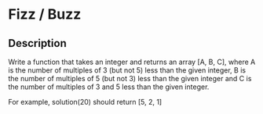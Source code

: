 # Fizz / Buzz

## Description

Write a function that takes an integer and returns an array [A, B, C], where A is the number of multiples of 3 (but not 5) less than the given integer, B is the number of multiples of 5 (but not 3) less than the given integer and C is the number of multiples of 3 and 5 less than the given integer.

For example, solution(20) should return [5, 2, 1]
